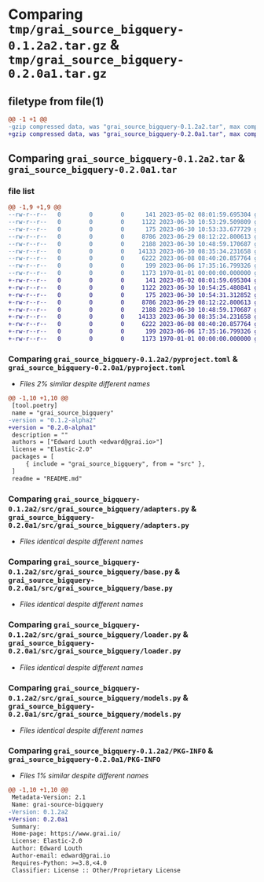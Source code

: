 # Comparing `tmp/grai_source_bigquery-0.1.2a2.tar.gz` & `tmp/grai_source_bigquery-0.2.0a1.tar.gz`

## filetype from file(1)

```diff
@@ -1 +1 @@
-gzip compressed data, was "grai_source_bigquery-0.1.2a2.tar", max compression
+gzip compressed data, was "grai_source_bigquery-0.2.0a1.tar", max compression
```

## Comparing `grai_source_bigquery-0.1.2a2.tar` & `grai_source_bigquery-0.2.0a1.tar`

### file list

```diff
@@ -1,9 +1,9 @@
--rw-r--r--   0        0        0      141 2023-05-02 08:01:59.695304 grai_source_bigquery-0.1.2a2/README.md
--rw-r--r--   0        0        0     1122 2023-06-30 10:53:29.509809 grai_source_bigquery-0.1.2a2/pyproject.toml
--rw-r--r--   0        0        0      175 2023-06-30 10:53:33.677729 grai_source_bigquery-0.1.2a2/src/grai_source_bigquery/__init__.py
--rw-r--r--   0        0        0     8786 2023-06-29 08:12:22.800613 grai_source_bigquery-0.1.2a2/src/grai_source_bigquery/adapters.py
--rw-r--r--   0        0        0     2188 2023-06-30 10:48:59.170687 grai_source_bigquery-0.1.2a2/src/grai_source_bigquery/base.py
--rw-r--r--   0        0        0    14133 2023-06-30 08:35:34.231658 grai_source_bigquery-0.1.2a2/src/grai_source_bigquery/loader.py
--rw-r--r--   0        0        0     6222 2023-06-08 08:40:20.857764 grai_source_bigquery-0.1.2a2/src/grai_source_bigquery/models.py
--rw-r--r--   0        0        0      199 2023-06-06 17:35:16.799326 grai_source_bigquery-0.1.2a2/src/grai_source_bigquery/package_definitions.py
--rw-r--r--   0        0        0     1173 1970-01-01 00:00:00.000000 grai_source_bigquery-0.1.2a2/PKG-INFO
+-rw-r--r--   0        0        0      141 2023-05-02 08:01:59.695304 grai_source_bigquery-0.2.0a1/README.md
+-rw-r--r--   0        0        0     1122 2023-06-30 10:54:25.480841 grai_source_bigquery-0.2.0a1/pyproject.toml
+-rw-r--r--   0        0        0      175 2023-06-30 10:54:31.312852 grai_source_bigquery-0.2.0a1/src/grai_source_bigquery/__init__.py
+-rw-r--r--   0        0        0     8786 2023-06-29 08:12:22.800613 grai_source_bigquery-0.2.0a1/src/grai_source_bigquery/adapters.py
+-rw-r--r--   0        0        0     2188 2023-06-30 10:48:59.170687 grai_source_bigquery-0.2.0a1/src/grai_source_bigquery/base.py
+-rw-r--r--   0        0        0    14133 2023-06-30 08:35:34.231658 grai_source_bigquery-0.2.0a1/src/grai_source_bigquery/loader.py
+-rw-r--r--   0        0        0     6222 2023-06-08 08:40:20.857764 grai_source_bigquery-0.2.0a1/src/grai_source_bigquery/models.py
+-rw-r--r--   0        0        0      199 2023-06-06 17:35:16.799326 grai_source_bigquery-0.2.0a1/src/grai_source_bigquery/package_definitions.py
+-rw-r--r--   0        0        0     1173 1970-01-01 00:00:00.000000 grai_source_bigquery-0.2.0a1/PKG-INFO
```

### Comparing `grai_source_bigquery-0.1.2a2/pyproject.toml` & `grai_source_bigquery-0.2.0a1/pyproject.toml`

 * *Files 2% similar despite different names*

```diff
@@ -1,10 +1,10 @@
 [tool.poetry]
 name = "grai_source_bigquery"
-version = "0.1.2-alpha2"
+version = "0.2.0-alpha1"
 description = ""
 authors = ["Edward Louth <edward@grai.io>"]
 license = "Elastic-2.0"
 packages = [
     { include = "grai_source_bigquery", from = "src" },
 ]
 readme = "README.md"
```

### Comparing `grai_source_bigquery-0.1.2a2/src/grai_source_bigquery/adapters.py` & `grai_source_bigquery-0.2.0a1/src/grai_source_bigquery/adapters.py`

 * *Files identical despite different names*

### Comparing `grai_source_bigquery-0.1.2a2/src/grai_source_bigquery/base.py` & `grai_source_bigquery-0.2.0a1/src/grai_source_bigquery/base.py`

 * *Files identical despite different names*

### Comparing `grai_source_bigquery-0.1.2a2/src/grai_source_bigquery/loader.py` & `grai_source_bigquery-0.2.0a1/src/grai_source_bigquery/loader.py`

 * *Files identical despite different names*

### Comparing `grai_source_bigquery-0.1.2a2/src/grai_source_bigquery/models.py` & `grai_source_bigquery-0.2.0a1/src/grai_source_bigquery/models.py`

 * *Files identical despite different names*

### Comparing `grai_source_bigquery-0.1.2a2/PKG-INFO` & `grai_source_bigquery-0.2.0a1/PKG-INFO`

 * *Files 1% similar despite different names*

```diff
@@ -1,10 +1,10 @@
 Metadata-Version: 2.1
 Name: grai-source-bigquery
-Version: 0.1.2a2
+Version: 0.2.0a1
 Summary: 
 Home-page: https://www.grai.io/
 License: Elastic-2.0
 Author: Edward Louth
 Author-email: edward@grai.io
 Requires-Python: >=3.8,<4.0
 Classifier: License :: Other/Proprietary License
```

